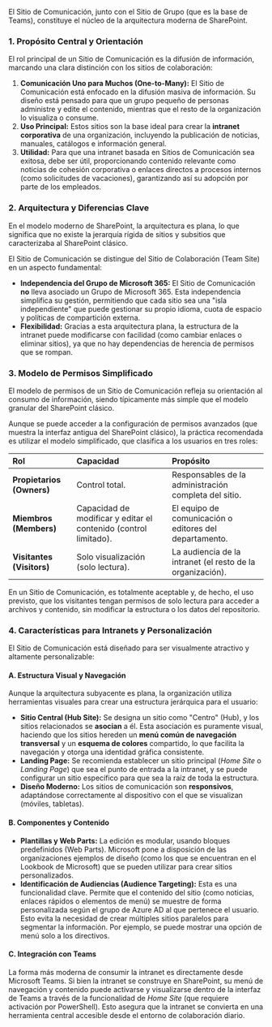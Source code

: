 El Sitio de Comunicación, junto con el Sitio de Grupo (que es la base de Teams), constituye el núcleo de la arquitectura moderna de SharePoint.

### 1. Propósito Central y Orientación

El rol principal de un Sitio de Comunicación es la difusión de información, marcando una clara distinción con los sitios de colaboración:

1.  **Comunicación Uno para Muchos (One-to-Many):** El Sitio de Comunicación está enfocado en la difusión masiva de información. Su diseño está pensado para que un grupo pequeño de personas administre y edite el contenido, mientras que el resto de la organización lo visualiza o consume.
2.  **Uso Principal:** Estos sitios son la base ideal para crear la **intranet corporativa** de una organización, incluyendo la publicación de noticias, manuales, catálogos e información general.
3.  **Utilidad:** Para que una intranet basada en Sitios de Comunicación sea exitosa, debe ser útil, proporcionando contenido relevante como noticias de cohesión corporativa o enlaces directos a procesos internos (como solicitudes de vacaciones), garantizando así su adopción por parte de los empleados.

### 2. Arquitectura y Diferencias Clave

En el modelo moderno de SharePoint, la arquitectura es plana, lo que significa que no existe la jerarquía rígida de sitios y subsitios que caracterizaba al SharePoint clásico.

El Sitio de Comunicación se distingue del Sitio de Colaboración (Team Site) en un aspecto fundamental:

- **Independencia del Grupo de Microsoft 365:** El Sitio de Comunicación **no** lleva asociado un Grupo de Microsoft 365. Esta independencia simplifica su gestión, permitiendo que cada sitio sea una "isla independiente" que puede gestionar su propio idioma, cuota de espacio y políticas de compartición externa.
- **Flexibilidad:** Gracias a esta arquitectura plana, la estructura de la intranet puede modificarse con facilidad (como cambiar enlaces o eliminar sitios), ya que no hay dependencias de herencia de permisos que se rompan.

### 3. Modelo de Permisos Simplificado

El modelo de permisos de un Sitio de Comunicación refleja su orientación al consumo de información, siendo típicamente más simple que el modelo granular del SharePoint clásico.

Aunque se puede acceder a la configuración de permisos avanzados (que muestra la interfaz antigua del SharePoint clásico), la práctica recomendada es utilizar el modelo simplificado, que clasifica a los usuarios en tres roles:

| Rol                       | Capacidad                                                        | Propósito                                                  |
| :------------------------ | :--------------------------------------------------------------- | :--------------------------------------------------------- |
| **Propietarios (Owners)** | Control total.                                                   | Responsables de la administración completa del sitio.      |
| **Miembros (Members)**    | Capacidad de modificar y editar el contenido (control limitado). | El equipo de comunicación o editores del departamento.     |
| **Visitantes (Visitors)** | Solo visualización (solo lectura).                               | La audiencia de la intranet (el resto de la organización). |

En un Sitio de Comunicación, es totalmente aceptable y, de hecho, el uso previsto, que los visitantes tengan permisos de solo lectura para acceder a archivos y contenido, sin modificar la estructura o los datos del repositorio.

### 4. Características para Intranets y Personalización

El Sitio de Comunicación está diseñado para ser visualmente atractivo y altamente personalizable:

#### A. Estructura Visual y Navegación

Aunque la arquitectura subyacente es plana, la organización utiliza herramientas visuales para crear una estructura jerárquica para el usuario:

- **Sitio Central (Hub Site):** Se designa un sitio como "Centro" (Hub), y los sitios relacionados se **asocian** a él. Esta asociación es puramente visual, haciendo que los sitios hereden un **menú común de navegación transversal** y un **esquema de colores** compartido, lo que facilita la navegación y otorga una identidad gráfica consistente.
- **Landing Page:** Se recomienda establecer un sitio principal (_Home Site_ o _Landing Page_) que sea el punto de entrada a la intranet, y se puede configurar un sitio específico para que sea la raíz de toda la estructura.
- **Diseño Moderno:** Los sitios de comunicación son **responsivos**, adaptándose correctamente al dispositivo con el que se visualizan (móviles, tabletas).

#### B. Componentes y Contenido

- **Plantillas y Web Parts:** La edición es modular, usando bloques predefinidos (Web Parts). Microsoft pone a disposición de las organizaciones ejemplos de diseño (como los que se encuentran en el Lookbook de Microsoft) que se pueden utilizar para crear sitios personalizados.
- **Identificación de Audiencias (Audience Targeting):** Esta es una funcionalidad clave. Permite que el contenido del sitio (como noticias, enlaces rápidos o elementos de menú) se muestre de forma personalizada según el grupo de Azure AD al que pertenece el usuario. Esto evita la necesidad de crear múltiples sitios paralelos para segmentar la información. Por ejemplo, se puede mostrar una opción de menú solo a los directivos.

#### C. Integración con Teams

La forma más moderna de consumir la intranet es directamente desde Microsoft Teams. Si bien la intranet se construye en SharePoint, su menú de navegación y contenido puede activarse y visualizarse dentro de la interfaz de Teams a través de la funcionalidad de _Home Site_ (que requiere activación por PowerShell). Esto asegura que la intranet se convierta en una herramienta central accesible desde el entorno de colaboración diario.
